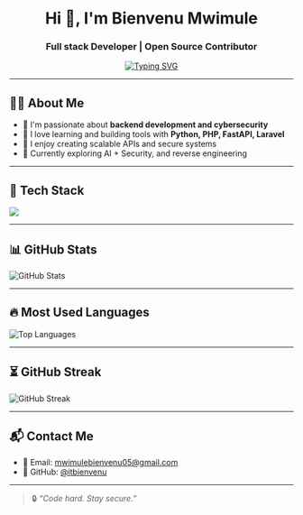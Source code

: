 <h1 align="center">Hi 👋, I'm Bienvenu Mwimule</h1>
<h3 align="center">Full stack Developer | Open Source Contributor</h3>

<p align="center">
  <a href="https://github.com/itbienvenu">
    <img src="https://readme-typing-svg.herokuapp.com?font=Fira+Code&weight=500&size=22&pause=1000&center=true&vCenter=true&color=00F7FF&width=435&lines=Passionate+about+code+and+security;Loves+Python%2C+PHP%2C;Building+tools+that+solve+real+problems" alt="Typing SVG" />
  </a>
</p>

---

## 👨‍💻 About Me

- 🔐 I'm passionate about **backend development and cybersecurity**
- 🧠 I love learning and building tools with **Python, PHP, FastAPI, Laravel**
- 🚀 I enjoy creating scalable APIs and secure systems
- 🎯 Currently exploring AI + Security, and reverse engineering

---

## 🧰 Tech Stack

<p align="left">
  <img src="https://skillicons.dev/icons?i=python,php,fastapi,laravel,flask,mysql,sqlite,linux,git,vscode,js" />
</p>

---

## 📊 GitHub Stats

<p align="left">
  <img src="https://github-readme-stats.vercel.app/api?username=itbienvenu&show_icons=true&theme=radical" alt="GitHub Stats" />
</p>

---

## 🔥 Most Used Languages

<p align="left">
  <img src="https://github-readme-stats.vercel.app/api/top-langs/?username=itbienvenu&layout=compact&theme=tokyonight" alt="Top Languages" />
</p>

---

## ⏳ GitHub Streak

<p align="left">
  <img src="https://streak-stats.demolab.com?user=itbienvenu&theme=dark&hide_border=true" alt="GitHub Streak" />
</p>

---

## 📬 Contact Me

- 📧 Email: [mwimulebienvenu05@gmail.com](mailto:mwimulebienvenu05@gmail.com)
- 🔗 GitHub: [@itbienvenu](https://github.com/itbienvenu)

---

> 🔒 *“Code hard. Stay secure.”*
